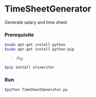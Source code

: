 # TimeSheetGenerator
Generate salary and time sheet

### Prerequisite 

```bash
$sudo apt-get install python
$sudo apt-get install python-pip
```
>Pip

```bash
$pip install xlsxwriter
```

### Run

```bash
$python TimeSheetGenerator.py
```



